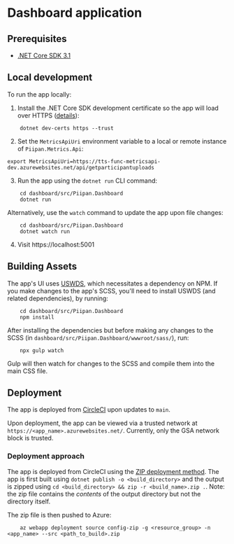 # Dashboard application

## Prerequisites
- [.NET Core SDK 3.1](https://dotnet.microsoft.com/download)

## Local development
To run the app locally:
1. Install the .NET Core SDK development certificate so the app will load over HTTPS ([details](https://docs.microsoft.com/en-us/aspnet/core/security/enforcing-ssl?view=aspnetcore-3.1&tabs=visual-studio#trust-the-aspnet-core-https-development-certificate-on-windows-and-macos)):
```
    dotnet dev-certs https --trust
```

2. Set the `MetricsApiUri` environment variable to a local or remote instance of `Piipan.Metrics.Api`:
```
export MetricsApiUri=https://tts-func-metricsapi-dev.azurewebsites.net/api/getparticipantuploads
```

3. Run the app using the `dotnet run` CLI command:
```
    cd dashboard/src/Piipan.Dashboard
    dotnet run
```
Alternatively, use the `watch` command to update the app upon file changes:
```
    cd dashboard/src/Piipan.Dashboard
    dotnet watch run
```

4. Visit https://localhost:5001

## Building Assets

The app's UI uses [USWDS](https://designsystem.digital.gov/), which necessitates a dependency on NPM. If you make changes to the app's SCSS, you'll need to install USWDS (and related dependencies), by running:
```
    cd dashboard/src/Piipan.Dashboard
    npm install
```

After installing the dependencies but before making any changes to the SCSS (in `dashboard/src/Piipan.Dashboard/wwwroot/sass/`), run:
```
    npx gulp watch
```

Gulp will then watch for changes to the SCSS and compile them into the main CSS file.

## Deployment

The app is deployed from [CircleCI](https://app.circleci.com/pipelines/github/18F/piipan) upon updates to `main`.

Upon deployment, the app can be viewed via a trusted network at `https://<app_name>.azurewebsites.net/`. Currently, only the GSA network block is trusted.

### Deployment approach

The app is deployed from CircleCI using the [ZIP deployment method](https://docs.microsoft.com/en-us/azure/app-service/deploy-zip). The app is first built using `dotnet publish -o <build_directory>` and the output is zipped using `cd <build_directory> && zip -r <build_name>.zip .`. Note: the zip file contains the *contents* of the output directory but not the directory itself.

The zip file is then pushed to Azure:

```
    az webapp deployment source config-zip -g <resource_group> -n <app_name> --src <path_to_build>.zip
```
